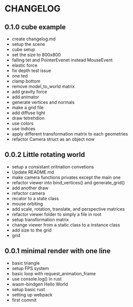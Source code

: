 # CHANGELOG

## 0.1.0 cube example
* create changelog.md
* setup the scene
* cube setup
* set the size to 800x800
* falling tet and PointerEvenet instead MouseEvent
* elastic force
* fix depth test issue
* one ted
* clamp bottom
* remove model_to_world matrix
* add gravity force
* add animator
* generate vertices and normals
* make a grid file
* add diffuse light
* draw tetrehdion
* use colors
* use indices
* apply different transformation matrix to each geometries
* refactor Camera struct as an object now

## 0.0.2 Little rotating world
* setup a consistant oritnation convetions
* Update README.md
* make camera functions privates except the main one
* refactor viewer into bind_vertices() and generate_grid()
* add another draw
* refactor camera
* recator to a state class
* mouse orbiting
* add scale, rotation, translate, and perspective matrices
* refactor viewer folder to simply a file in root
* setup transformation matrix
* change viewer from a static class to a instance class
* add size to the grid
* grid

## 0.0.1 minimal render with one line
* basic triangle
* setup FPS system
* basic loop with request_animation_frame
* use console.log() in rust
* wasm-bindgen Hello World
* setup basic rust
* setting up webpack
* first commit